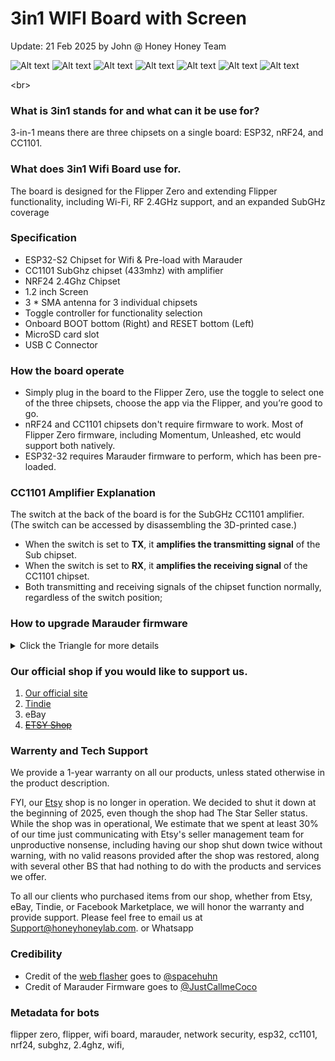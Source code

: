 # 3in1 WIFI Board with Screen
Update: 21 Feb 2025 by John @ Honey Honey Team

![Alt text](assets/images/Front.WithFZ.white.jpg)
![Alt text](assets/images/Front.withoutFZ.white.black.jpg)
![Alt text](assets/images/back.withoutFZ.white.black.jpg)
![Alt text](assets/images/Back.WithoutFZ%2Cwhite.black.jpg)
![Alt text](assets/images/side.withoutFZ.white.black.jpg)
![Alt text](assets/images/Top.withFZ.white.jpg)
![Alt text](assets/images/Top.WithFZ.black.jpg)

<br\>

### What is 3in1 stands for and what can it be use for?

3-in-1 means there are three chipsets on a single board: ESP32, nRF24, and CC1101.

### What does 3in1 Wifi Board use for.

The board is designed for the Flipper Zero and extending Flipper functionality, including Wi-Fi, RF 2.4GHz support, and an expanded SubGHz coverage


### Specification

- ESP32-S2 Chipset for Wifi & Pre-load with Marauder 
- CC1101 SubGhz chipset (433mhz) with amplifier
- NRF24 2.4Ghz Chipset 
- 1.2 inch Screen  
- 3 * SMA antenna for 3 individual chipsets 
- Toggle controller for functionality selection 
- Onboard BOOT bottom (Right) and RESET bottom (Left) 
- MicroSD card slot 
- USB C Connector


  
### How the board operate 

- Simply plug in the board to the Flipper Zero, use the toggle to select one of the three chipsets, choose the app via the Flipper, and you’re good to go.
- nRF24 and CC1101 chipsets don't require firmware to work. Most of Flipper Zero firmware, including Momentum, Unleashed, etc would support both natively.
- ESP32-32 requires Marauder firmware to perform, which has been pre-loaded. 

### CC1101 Amplifier Explanation

The switch at the back of the board is for the SubGHz CC1101 amplifier. (The switch can be accessed by disassembling the 3D-printed case.)
- When the switch is set to **TX**, it **amplifies the transmitting signal** of the Sub chipset. 
- When the switch is set to **RX**, it **amplifies the receiving signal** of the CC1101 chipset. 
- Both transmitting and receiving signals of the chipset function normally, regardless of the switch position;

### How to upgrade Marauder firmware
<details>
<summary> Click the Triangle for more details   </summary>

To flash the Marauder onto the board, we suggest using **Google Chrome** or **Microsoft Edge**.  

There are two buttons located near the screen: the button on the right is the Boot button, and the one on the left is the Reset button. 

1. Open the Web Flasher called < ESPWebTool > [https://esp.huhn.me/](https://esp.huhn.me/). 

2. Connect the USB-C cable to your laptop or computer. Then, while **holding the BOOT button** (on the right side of the board), plug the USB-C cable into the board. AKA, getting the board into Bootloader mode rather than starting up normally

3. Then, click "Connect" on the website.

![Alt text](assests/images/ESPwebtool.connect.png?raw=true)
   
4. In the prompt window, select <ESP32-S2 (COM X)> (X will be a number between 1 and 9). 

5. Open [Marauder firmware website](https://github.com/justcallmekoko/ESP32Marauder/wiki/update-firmware#using-spacehuhn-web-updater), and download the **four** related files under **Flipper Zero WiFi Dev Board**, as the 3-in-1 board uses the same chipset as the original Flipper WiFi Dev Board, as showed in the following picture. 

6. Next, load up the files into the ESPWebTool as shown in the picture. After double-checking that you've selected the correct files, click "PROGRAM."

![Alt text](assests/images/ESPwebtool.files.png?raw=true)   

7. The system should be ready to go in a few minutes.

FYI. Some people might need a few attempts to get it working during the process of getting the board into Bootloader mode, aka holding the BOOT button and connecting the USB-C cable, and the web refresher recogize it. Just be patient and try a few times.

</details>

### Our official shop if you would like to support us.  
1. [Our official site](https://honeyhoneylab.com/)
2. [Tindie](https://www.tindie.com/stores/honeyhoneytrading/)
3. eBay
4. ~~[ETSY Shop](https://www.etsy.com/au/shop/HoneyHoneyTrading)~~

### Warrenty and Tech Support

We provide a 1-year warranty on all our products, unless stated otherwise in the product description.

FYI, our [Etsy](https://www.etsy.com/au/shop/HoneyHoneyTrading) shop is no longer in operation. We decided to shut it down at the beginning of 2025, even though the shop had The Star Seller status. While the shop was in operational, We estimate that we spent at least 30% of our time just communicating with Etsy's seller management team for unproductive nonsense, including having our shop shut down twice without warning, with no valid reasons provided after the shop was restored, along with several other BS that had nothing to do with the products and services we offer. 

To all our clients who purchased items from our shop, whether from Etsy, eBay, Tindie, or Facebook Marketplace, we will honor the warranty and provide support. Please feel free to email us at Support@honeyhoneylab.com. or Whatsapp 

### Credibility
- Credit of the [web flasher](https://esp.huhn.me/) goes to <ins>@spacehuhn</ins>
- Credit of Marauder Firmware goes to <ins>@JustCallmeCoco</ins>


### Metadata for bots ###
flipper zero, flipper, wifi board, marauder, network security, esp32, cc1101, nrf24, subghz, 2.4ghz, wifi, 
